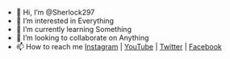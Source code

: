 - 👋 Hi, I’m @Sherlock297
- 👀 I’m interested in Everything
- 🌱 I’m currently learning Something
- 💞️ I’m looking to collaborate on Anything
- 📫 How to reach me [Instagram](https://www.instagram.com/Infosec97/) | [YouTube](https://www.youtube.com/c/RavindraDagale) | [Twitter](https://twitter.com/Ravindra231997) | [Facebook](https://www.facebook.com/sherlock297)

<!---
Sherlock297/Sherlock297 is a ✨ special ✨ repository because its `README.md` (this file) appears on your GitHub profile.
You can click the Preview link to take a look at your changes.
--->
